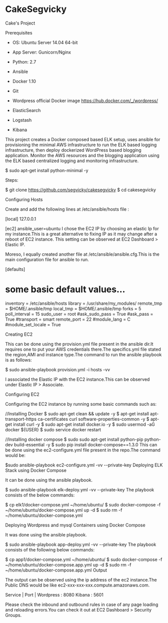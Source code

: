 # CakeSegvicky

Cake's Project

Prerequisites
 - OS: Ubuntu Server 14.04 64-bit

- App Server: Gunicorn/Nginx

- Python: 2.7						

- Ansible

- Docker 1.10
- Git
- Wordpress official Docker image https://hub.docker.com/_/wordpress/ 

- ElasticSearch

- Logstash

- Kibana						

This project creates a Docker composed based ELK setup, uses ansible for provisioning the minimal AWS infrastructure to run the ELK based logging infrastructure, then deploy dockerized WordPress based blogging application. 
Monitor the AWS resources and the blogging application using the ELK based centralized logging and monitoring infrastructure.

$ sudo apt-get install python-minimal -y

Steps:

$ git clone https://github.com/segvicky/cakesegvicky $ cd cakesegvicky

Configuring Hosts

Create and add the following lines at /etc/ansible/hosts file :

[local]
127.0.0.1

[ec2]
<EC2-IP> ansible_user=ubuntu
I chose the EC2 IP by choosing an elastic Ip for my instance.This is a great alternative to fixing IP as it may change after a reboot of EC2 instance. This setting can be observed at EC2 Dashboard > Elastic IP.

Moreso, I equally created another file at /etc/ansible/ansible.cfg.This is the main configuration file for ansible to run.

[defaults]

# some basic default values...

inventory      = /etc/ansible/hosts
library        = /usr/share/my_modules/
remote_tmp     = $HOME/.ansible/tmp
local_tmp      = $HOME/.ansible/tmp
forks          = 5
poll_interval  = 15
sudo_user      = root
#ask_sudo_pass = True
#ask_pass      = True
#transport      = smart
remote_port    = 22
#module_lang    = C
#module_set_locale = True

Creating EC2

This can be done using the provision.yml file present in the ansible dir.It requires one to put your AWS credentials there.The specifics.yml file stated the region,AMI and instance type.The command to run the ansible playbook is as follows:

$ sudo ansible-playbook provision.yml -i hosts -vv

I associated the Elastic IP with the EC2 instance.This can be observed under Elastic IP > Associate.

Configuring EC2

Configuring the EC2 instance by running some basic commands such as:

//Installing Docker
$ sudo apt-get clean && update -y
$ apt-get install apt-transport-https ca-certificates curl software-properties-common -y
$ apt-get install curl -y
$ sudo apt-get install docker.io -y
$ sudo usermod -aG docker ${USER}
$ sudo service docker restart

//Installing docker compose
$ sudo sudo apt-get install python-pip python-dev build-essential -y
$ sudo pip install docker-compose==1.3.0
This can be done using the ec2-configure.yml file present in the repo.The command would be:

$sudo ansible-playbook ec2-configure.yml -vv --private-key  <path-to-keypair>
Deploying ELK Stack using Docker Compose

It can be done using the ansible playbook.

$ sudo ansible-playbook elk-deploy.yml -vv --private-key <keypair>
The playbook consists of the below commands:

$ cp elk1/docker-compose.yml ~/home/ubuntu/
$ sudo docker-compose -f ~/home/ubuntu/docker-compose.yml up -d
$ sudo rm -f ~/home/ubuntu/docker-compose.yml 

Deploying Wordpress and mysql Containers using Docker Compose

It was done using the ansible playbook.

$ sudo ansible-playbook app-deploy.yml -vv --private-key <keypair>
The playbook consists of the following below commands:

$ cp app1/docker-compose.yml ~/home/ubuntu/
$ sudo docker-compose -f ~/home/ubuntu/docker-compose.app.yml up -d
$ sudo rm -f ~/home/ubuntu/docker-compose.app.yml 
Output

The output can be observed using the ip address of the ec2 instance.The Public DNS would be like ec2-xxx-xxx-xxx.compute.amazonaws.com.

Service | Port | Wordpress : 8080 Kibana : 5601

Please check the inbound and outbound rules in case of any page loading and reloading errors.You can check it out at EC2 Dashboard > Security Groups.